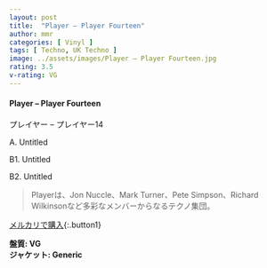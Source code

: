 ```yaml
---
layout: post
title:  "Player – Player Fourteen"
author: mmr
categories: [ Vinyl ]
tags: [ Techno, UK Techno ]
image: ../assets/images/Player – Player Fourteen.jpg
rating: 3.5
v-rating: VG
---
```


#### Player – Player Fourteen

プレイヤー – プレイヤー14

A. Untitled

B1. Untitled

B2. Untitled

> Playerは、Jon Nuccle、Mark Turner、Pete Simpson、Richard Wilkinsonなど多彩なメンバーからなるテクノ集団。

[メルカリで購入](https://jp.mercari.com/item/m79339293855){:.button1}

<div class="mt-4 mb-4 d-flex align-items-center">
<strong class="mr-1">盤質: VG</strong>
</div>
<div class="mt-4 mb-4 d-flex align-items-center">
<strong class="mr-1">ジャケット: Generic</strong>
</div>
